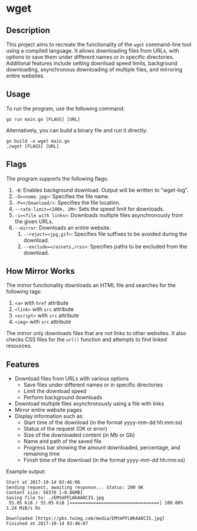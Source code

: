 # wget

## Description

This project aims to recreate the functionality of the `wget` command-line tool using a compiled language. It allows downloading files from URLs, with options to save them under different names or in specific directories. Additional features include setting download speed limits, background downloading, asynchronous downloading of multiple files, and mirroring entire websites.

## Usage

To run the program, use the following command:

```console
go run main.go [FLAGS] [URL]
```

Alternatively, you can build a binary file and run it directly:

```console
go build -o wget main.go
./wget [FLAGS] [URL]
```

## Flags

The program supports the following flags:

1. `-B`: Enables background download. Output will be written to "wget-log".
2. `-O=<name.jpg>`: Specifies the file name.
3. `-P=</Download/>`: Specifies the file location.
4. `--rate-limit=<200k, 2M>`: Sets the speed limit for downloads.
5. `-i=<file with links>`: Downloads multiple files asynchronously from the given URLs.
6. `--mirror`: Downloads an entire website.
   1. `--reject=<jpg,gif>`: Specifies file suffixes to be avoided during the download.
   2. `--exclude=</assets,/css>`: Specifies paths to be excluded from the download.

## How Mirror Works

The mirror functionality downloads an HTML file and searches for the following tags:

1. `<a>` with `href` attribute
2. `<link>` with `src` attribute
3. `<script>` with `src` attribute
4. `<img>` with `src` attribute

The mirror only downloads files that are not links to other websites. It also checks CSS files for the `url()` function and attempts to find linked resources.

## Features

- Download files from URLs with various options
  - Save files under different names or in specific directories
  - Limit the download speed
  - Perform background downloads
- Download multiple files asynchronously using a file with links
- Mirror entire website pages
- Display information such as:
  - Start time of the download (in the format yyyy-mm-dd hh:mm:ss)
  - Status of the request (OK or error)
  - Size of the downloaded content (in Mb or Gb)
  - Name and path of the saved file
  - Progress bar showing the amount downloaded, percentage, and remaining time
  - Finish time of the download (in the format yyyy-mm-dd hh:mm:ss)

Example output:

```console
Start at 2017-10-14 03:46:06
Sending request, awaiting response... Status: 200 OK
Content size: 56370 [~0.06MB]
Saving file to: ./EMtmPFLWkAA8CIS.jpg
 55.05 KiB / 55.05 KiB [==================================] 100.00% 1.24 MiB/s 0s

Downloaded [https://pbs.twimg.com/media/EMtmPFLWkAA8CIS.jpg]
Finished at 2017-10-14 03:46:07
```

